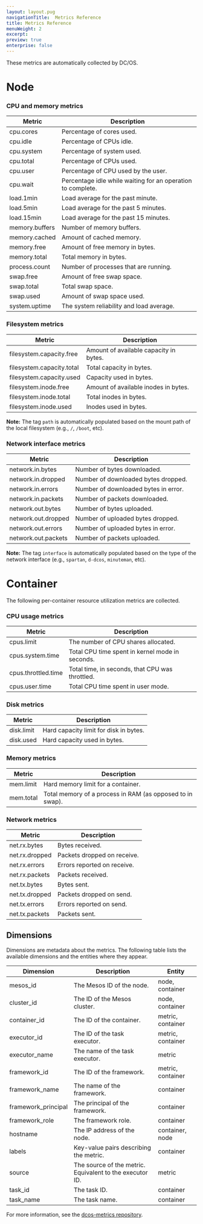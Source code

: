 ```yaml
---
layout: layout.pug
navigationTitle:  Metrics Reference
title: Metrics Reference
menuWeight: 2
excerpt:
preview: true
enterprise: false
---
```


<!-- This source repo for this topic is https://github.com/dcos/dcos-docs -->


These metrics are automatically collected by DC/OS.

#  Node

### CPU and memory metrics

| Metric            | Description                  |
|-------------------|------------------------------|
| cpu.cores         |    Percentage of cores used.     |
| cpu.idle         |     Percentage of CPUs idle.         |
| cpu.system         |    Percentage of system used.   |
| cpu.total         |   Percentage of CPUs used.  |
| cpu.user         |   Percentage of CPU used by the user.   |
| cpu.wait         |   Percentage idle while waiting for an operation to complete.    |
| load.1min         |     Load average for the past minute.       |
| load.5min         |   Load average for the past 5 minutes.        |
| load.15min         |    Load average for the past 15 minutes.        |
| memory.buffers         |   Number of memory buffers.     |
| memory.cached         |   Amount of cached memory.   |
| memory.free         |    Amount of free memory in bytes.   |
| memory.total         |   Total memory in bytes.   |
| process.count         |  Number of processes that are running.          |
| swap.free         |  Amount of free swap space.   |
| swap.total         |  Total swap space.    |
| swap.used         |    Amount of swap space used.    |
| system.uptime          |   The system reliability and load average.    |

### Filesystem metrics

| Metric            | Description                  |
|-------------------|------------------------------|
| filesystem.capacity.free    | Amount of available capacity in bytes. |
| filesystem.capacity.total    | Total capacity in bytes. |
| filesystem.capacity.used    |  Capacity used in bytes. |
| filesystem.inode.free    | Amount of available inodes in bytes. |
| filesystem.inode.total    | Total inodes in bytes. |
| filesystem.inode.used    | Inodes used in bytes.  |

**Note:** The tag `path` is automatically populated based on the mount path of the local filesystem (e.g., `/`, `/boot`, etc).

### Network interface metrics

| Metric            | Description                  |
|-------------------|------------------------------|
| network.in.bytes    | Number of bytes downloaded. |
| network.in.dropped    | Number of downloaded bytes dropped. |
| network.in.errors    | Number of downloaded bytes in error. |
| network.in.packets    | Number of packets downloaded. |
| network.out.bytes    | Number of bytes uploaded. |
| network.out.dropped    | Number of uploaded bytes dropped. |
| network.out.errors    | Number of uploaded bytes in error.  |
| network.out.packets    | Number of packets uploaded. |

**Note:** The tag `interface` is automatically populated based on the type of the network interface (e.g., `spartan`, `d-dcos`, `minuteman`, etc).

# Container

The following per-container resource utilization metrics are collected.

### CPU usage metrics
   <!-- https://github.com/apache/mesos/blob/1.0.1/include/mesos/v1/mesos.proto -->

| Metric            | Description                  |
|-------------------|------------------------------|
| cpus.limit    | The number of CPU shares allocated. |
| cpus.system.time    | Total CPU time spent in kernel mode in seconds. |
| cpus.throttled.time    | Total time, in seconds, that CPU was throttled. |
| cpus.user.time    | Total CPU time spent in user mode. |

### Disk metrics

| Metric            | Description                  |
|-------------------|------------------------------|
| disk.limit    | Hard capacity limit for disk in bytes. |
| disk.used    | Hard capacity used in bytes.  |
   
### Memory metrics
   <!-- https://github.com/apache/mesos/blob/1.0.1/include/mesos/v1/mesos.proto -->

| Metric            | Description                  |
|-------------------|------------------------------|
| mem.limit    | Hard memory limit for a container. |
| mem.total    | Total memory of a process in RAM (as opposed to in swap). |   
   
### Network metrics
   <!-- http://mesos.apache.org/documentation/latest/port-mapping-isolator -->

| Metric            | Description                  |
|-------------------|------------------------------|
| net.rx.bytes    | Bytes received. |
| net.rx.dropped    | Packets dropped on receive.  |
| net.rx.errors    | Errors reported on receive. |
| net.rx.packets    |  Packets received.  |
| net.tx.bytes    |  Bytes sent. |
| net.tx.dropped    | Packets dropped on send.  |
| net.tx.errors    | Errors reported on send. |
| net.tx.packets    | Packets sent. |


## Dimensions

Dimensions are metadata about the metrics. The following table lists the available dimensions and the entities where they appear.

| Dimension | Description | Entity |
|-----------|-------------|--------|
| mesos_id   | The Mesos ID of the node.  | node, container |
| cluster_id   |  The ID of the Mesos cluster. | node, container | 
| container_id  | The ID of the container.  | metric, container |
| executor_id  |  The ID of the task executor. | metric, container |
| executor_name   |  The name of the task executor. | metric |
| framework_id   |  The ID of the framework. | metric, container |
| framework_name   | The name of the framework.  | container |
| framework_principal | The principal of the framework. | container |
| framework_role   | The framework role.  | container |
| hostname   | The IP address of the node.  | container, node |
| labels   |  Key-value pairs describing the metric.  | container |
| source   | The source of the metric. Equivalent to the executor ID. | metric |
| task_id   | The task ID. | container |
| task_name   | The task name.  | container |


For more information, see the [dcos-metrics repository](https://github.com/dcos/dcos-metrics).
